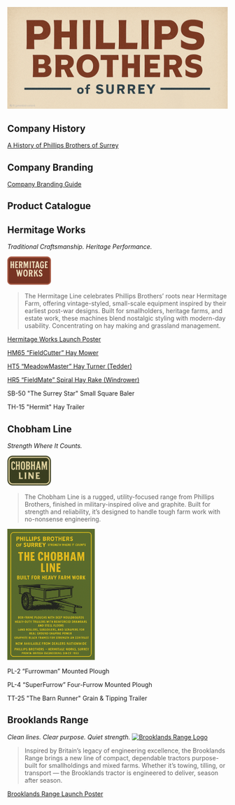 ![Phillips Brothers of Surrey](Img/Phillips_Brothers_Title.png)

## Company History

[A History of Phillips Brothers of Surrey](History.md)

## Company Branding

[Company Branding Guide](/data/Branding.md)

## Product Catalogue

## Hermitage Works

*Traditional Craftsmanship. Heritage Performance.*

[<img src="Img/Hermitage-works-logo.png" width="100" alt="Hermitage Works Logo" />](Img/Hermitage-works-logo.png)
> The Hermitage Line celebrates Phillips Brothers’ roots near Hermitage Farm, offering vintage-styled, small-scale equipment inspired by their earliest post-war designs.
> Built for smallholders, heritage farms, and estate work, these machines blend nostalgic styling with modern-day usability.
> Concentrating on hay making and grassland management.

[Hermitage Works Launch Poster](Hermitage/LaunchPoster-HermitageWorks.png)

[HM65 “FieldCutter” Hay Mower](Hermitage/HM65-FieldCutter-HayMower.md)

[HT5 “MeadowMaster” Hay Turner (Tedder)](Hermitage/HT5-MeadowMaster-HayTurner.md)

[HR5 “FieldMate” Spiral Hay Rake (Windrower)](Hermitage/HR5-FieldMate-SpiralHayRake.md)

SB-50 "The Surrey Star" Small Square Baler

TH-15 "Hermit" Hay Trailer

## Chobham Line 

*Strength Where It Counts.*

[<img src="Img/Chobham-Line.png" width="100" alt="Chobham Line Logo" />](Img/Chobham-Line.png)
> The Chobham Line is a rugged, utility-focused range from Phillips Brothers, finished in military-inspired olive and graphite.
> Built for strength and reliability, it’s designed to handle tough farm work with no-nonsense engineering.

[<img src="ChobhamLine/Img/LaunchPoster-ChobhamLine.png" width="200" alt="Chobham Line Launch Poster" />](ChobhamLine/Img/LaunchPoster-ChobhamLine.png)

PL-2 “Furrowman” Mounted Plough

PL-4 “SuperFurrow” Four-Furrow Mounted Plough

TT-25 "The Barn Runner" Grain & Tipping Trailer

## Brooklands Range

*Clean lines. Clear purpose. Quiet strength.*
[<img src="Img/Logo-BrooklandsRange.png" width="100" alt="Brooklands Range Logo" />](Img/Logo-BrooklandsRange.png)

> Inspired by Britain’s legacy of engineering excellence, the Brooklands Range brings a new line of compact, dependable tractors purpose-built for smallholdings and mixed farms.
> Whether it’s towing, tilling, or transport — the Brooklands tractor is engineered to deliver, season after season.

[Brooklands Range Launch Poster](BrooklandsRange/LaunchPoster-BrooklandsRange.png)
